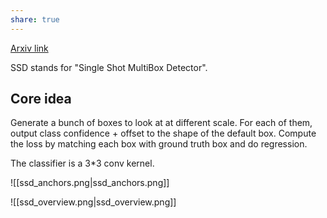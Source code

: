 ```yaml
---
share: true
---
```

[Arxiv link](https://arxiv.org/abs/1512.02325)

SSD stands for "Single Shot MultiBox Detector".

## Core idea

Generate a bunch of boxes to look at at different scale. For each of them, output class confidence + offset to the shape of the default box. Compute the loss by matching each box with ground truth box and do regression.

The classifier is a 3*3 conv kernel.

![[ssd_anchors.png|ssd_anchors.png]]

![[ssd_overview.png|ssd_overview.png]]